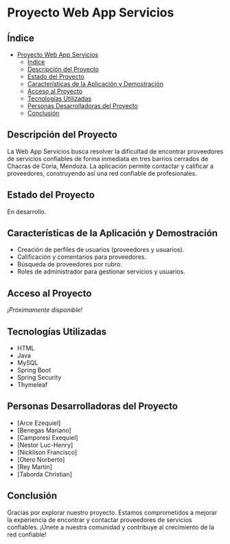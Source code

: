 # Proyecto Web App Servicios

## Índice

- [Proyecto Web App Servicios](#proyecto-web-app-servicios)
  - [Índice](#índice)
  - [Descripción del Proyecto](#descripción-del-proyecto)
  - [Estado del Proyecto](#estado-del-proyecto)
  - [Características de la Aplicación y Demostración](#características-de-la-aplicación-y-demostración)
  - [Acceso al Proyecto](#acceso-al-proyecto)
  - [Tecnologías Utilizadas](#tecnologías-utilizadas)
  - [Personas Desarrolladoras del Proyecto](#personas-desarrolladoras)
  - [Conclusión](#conclusión)

## Descripción del Proyecto

La Web App Servicios busca resolver la dificultad de encontrar proveedores de servicios confiables de forma inmediata en tres barrios cerrados de Chacras de Coria, Mendoza. La aplicación permite contactar y calificar a proveedores, construyendo así una red confiable de profesionales.

## Estado del Proyecto

En desarrollo.

## Características de la Aplicación y Demostración

- Creación de perfiles de usuarios (proveedores y usuarios).
- Calificación y comentarios para proveedores.
- Búsqueda de proveedores por rubro.
- Roles de administrador para gestionar servicios y usuarios.

## Acceso al Proyecto

*¡Próximamente disponible!*

## Tecnologías Utilizadas

- HTML
- Java
- MySQL
- Spring Boot
- Spring Security
- Thymeleaf

## Personas Desarrolladoras del Proyecto

- [Arce Ezequiel]
- [Benegas Mariano]
- [Camporesi Exequiel]
- [Nestor Luc-Henry]
- [Nicklison Francisco]
- [Otero Norberto]
- [Rey Martin]
- [Taborda Christian]

## Conclusión

Gracias por explorar nuestro proyecto. Estamos comprometidos a mejorar la experiencia de encontrar y contactar proveedores de servicios confiables. ¡Únete a nuestra comunidad y contribuye al crecimiento de la red confiable!






